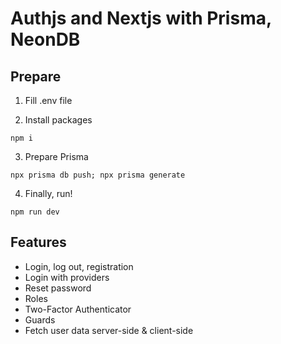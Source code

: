 # Authjs and Nextjs with Prisma, NeonDB

## Prepare

1. Fill .env file

2. Install packages

```
npm i
```

3. Prepare Prisma

```
npx prisma db push; npx prisma generate
```

4. Finally, run!

```
npm run dev
```

## Features

- Login, log out, registration
- Login with providers
- Reset password
- Roles
- Two-Factor Authenticator
- Guards
- Fetch user data server-side & client-side
